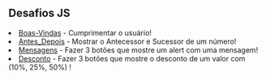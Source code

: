 <h2>Desafios JS</h2>
<li><a href="https://github.com/carlos09v/Mini-Projects_Exercises/tree/main/Web/CursoEmVideo/JavaScript/Desafios/Boas_Vindas" target="_self" rel="next">Boas-Vindas</a> - Cumprimentar o usuário!</li>
<li><a href="https://github.com/carlos09v/Mini-Projects_Exercises/tree/main/Web/CursoEmVideo/JavaScript/Desafios/Antes_Depois" target="_self" rel="next">Antes_Depois</a> - Mostrar o Antecessor e Sucessor de um número!</li>
<li><a href="https://github.com/carlos09v/Mini-Projects_Exercises/tree/main/Web/CursoEmVideo/JavaScript/Desafios/Desafio_Mensagens" target="_self" rel="next">Mensagens</a> - Fazer 3 botões que mostre um alert com uma mensagem!</li>
<li><a href="https://github.com/carlos09v/Mini-Projects_Exercises/tree/main/Web/CursoEmVideo/JavaScript/Desafios/Desconto" target="_self" rel="next">Desconto</a> - Fazer 3 botões que mostre o desconto de um valor com (10%, 25%, 50%) !</li>
